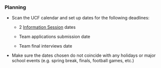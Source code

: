 ### Planning

* Scan the UCF calendar and set up dates for the following deadlines:

    * 2 [Information Session](infoSessions.md) dates

    * Team applications submission date

    * Team final interviews date

* Make sure the dates chosen do not coincide with any holidays or major school events (e.g. spring break, finals, football games, etc.)
